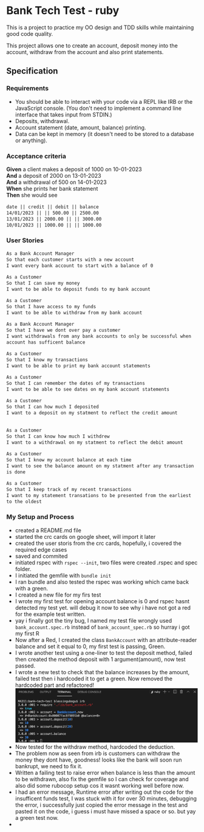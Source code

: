 # Bank Tech Test - ruby
This is a project to practice my OO design and TDD skills while maintaining good code quality.

This project allows one to create an account, deposit money into the account, withdraw from the account and also print statements.

## Specification

### Requirements

* You should be able to interact with your code via a REPL like IRB or the JavaScript console.  (You don't need to implement a command line interface that takes input from STDIN.)
* Deposits, withdrawal.
* Account statement (date, amount, balance) printing.
* Data can be kept in memory (it doesn't need to be stored to a database or anything).

### Acceptance criteria

**Given** a client makes a deposit of 1000 on 10-01-2023  
**And** a deposit of 2000 on 13-01-2023  
**And** a withdrawal of 500 on 14-01-2023  
**When** she prints her bank statement  
**Then** she would see

```
date || credit || debit || balance
14/01/2023 || || 500.00 || 2500.00
13/01/2023 || 2000.00 || || 3000.00
10/01/2023 || 1000.00 || || 1000.00
```

### User Stories 

```
As a Bank Account Manager 
So that each customer starts with a new account
I want every bank account to start with a balance of 0
```

```
As a Customer 
So that I can save my money
I want to be able to deposit funds to my bank account
```

```
As a Customer 
So that I have access to my funds
I want to be able to withdraw from my bank account
```

```
As a Bank Account Manager
So that I have we dont over pay a customer
I want withdrawals from any bank accounts to only be successful when account has sufficent balance
```
```
As a Customer 
So that I know my transactions
I want to be able to print my bank account statements
```

```
As a Customer 
So that I can remember the dates of my transactions
I want to be able to see dates on my bank account statements
```

```
As a Customer 
So that I can how much I deposited
I want to a deposit on my statment to reflect the credit amount
```

```

As a Customer 
So that I can know how much I withdrew
I want to a withdrawal on my statment to reflect the debit amount
```

```
As a Customer 
So that I know my account balance at each time
I want to see the balance amount on my statment after any transaction is done
```

```
As a Customer 
So that I keep track of my recent transactions
I want to my statement transations to be presented from the earliest to the oldest
```

### My Setup and Process
- created a README.md file
- started the crc cards on google sheet, will import it later
- created the user storis from the crc cards, hopefully, i covered the required edge cases
- saved and commited
- initiated rspec with `rspec --init`, two files were created .rspec and spec folder.
- I initiated the gemfile with `bundle init` 
- I ran bundle and also tested the rspec was working which came back with a green.
- I created a new file for my firs test
- I wrote my first test for opening account balance is 0 and rspec hasnt detected my test yet. will debug it now to see why i have not got a red for the example test written.
- yay i finally got the tiny bug, I named my test file wrongly used `bank_account.spec.rb` instead of `bank_account_spec.rb` so hurray i got my first R
- Now after a Red, I created the class `BankAccount` with an attribute-reader balance and set it equal to 0, my first test is passing, Green.
- I wrote another test using a one-liner to test the deposit method, failed then created the method deposit with 1 argument(amount), now test passed.
- I wrote a new test to check that the balance increases by the amount, failed test then i hardcoded it to get a green. Now removed the hardcoded part and refactored!
![Feature test passing](image/feature_test_1.png)
- Now tested for the withdraw method, hardcoded the deduction.
- The problem now as seen from irb is customers can withdraw the money they dont have, goodness! looks like the bank will soon run bankrupt, we need to fix it.
- Written a failing test to raise error when balance is less than the amount to be withdrawn, also fix the gemfile so I can check for coverage and also did some rubocop setup cos it wasnt working well before now.
- I had an error message, Runtime error after writing out the code for the insufficent funds test, I was stuck with it for over 30 minutes, debugging the error, i successfully just copied the error message in the test and pasted it on the code, i guess i must have missed a space or so. but yay a green test now.
-